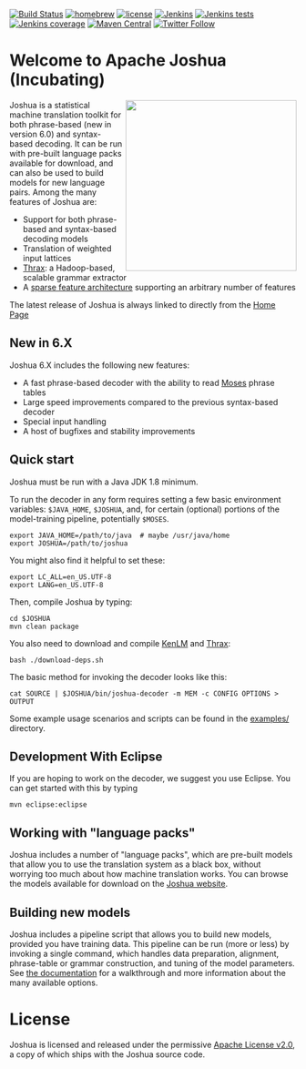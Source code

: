 [![Build Status](https://travis-ci.org/apache/incubator-joshua.svg?branch=master)](https://travis-ci.org/apache/incubator-joshua)
[![homebrew](https://img.shields.io/homebrew/v/joshua.svg?maxAge=2592000?style=plastic)](http://braumeister.org/formula/joshua)
[![license](https://img.shields.io/github/license/apache/incubator-joshua.svg?maxAge=2592000?style=plastic)](http://www.apache.org/licenses/LICENSE-2.0)
[![Jenkins](https://img.shields.io/jenkins/s/https/builds.apache.org/joshua_master.svg?maxAge=2592000?style=plastic)](https://builds.apache.org/job/joshua_master/)
[![Jenkins tests](https://img.shields.io/jenkins/t/https/builds.apache.org/joshua_master.svg?maxAge=2592000?style=plastic)](https://builds.apache.org/job/joshua_master)
[![Jenkins coverage](https://img.shields.io/jenkins/c/https/builds.apache.org/joshua_master.svg?maxAge=2592000?style=plastic)](https://builds.apache.org/job/joshua_master)
[![Maven Central](https://img.shields.io/maven-central/v/org.apache.joshua/joshua.svg?maxAge=2592000?style=plastic)](http://search.maven.org/#search|ga|1|g%3A%22org.apache.joshua%22)
[![Twitter Follow](https://img.shields.io/twitter/follow/ApacheJoshua.svg?style=social&label=Follow&maxAge=2592000?style=plastic)](https://twitter.com/ApacheJoshua)

# Welcome to Apache Joshua (Incubating)
<img src="https://s.apache.org/joshua_logo" align="right" width="300" />

Joshua is a statistical machine translation toolkit for both phrase-based (new in version 6.0) and syntax-based decoding. It can be run with pre-built language packs available for download, and can also be used to build models for new language pairs. Among the many features of
Joshua are:

 * Support for both phrase-based and syntax-based decoding models
 * Translation of weighted input lattices
 * [Thrax](https://github.com/joshua-decoder/thrax): a Hadoop-based, scalable grammar extractor
 * A [sparse feature architecture](http://cs.jhu.edu/~post/joshua-docs/md_sparse_features.html) supporting an arbitrary number of features

The latest release of Joshua is always linked to directly from the [Home Page](http://joshua.incubator.apache.org)

## New in 6.X

Joshua 6.X includes the following new features:

 * A fast phrase-based decoder with the ability to read [Moses](http://statmt.org/moses) phrase tables
 * Large speed improvements compared to the previous syntax-based decoder
 * Special input handling
 * A host of bugfixes and stability improvements

## Quick start

Joshua must be run with a Java JDK 1.8 minimum.

To run the decoder in any form requires setting a few basic environment variables: ```$JAVA_HOME```, ```$JOSHUA```, and, for certain (optional) portions of the model-training pipeline, potentially ```$MOSES```.

    export JAVA_HOME=/path/to/java  # maybe /usr/java/home
    export JOSHUA=/path/to/joshua

You might also find it helpful to set these:

    export LC_ALL=en_US.UTF-8
    export LANG=en_US.UTF-8

Then, compile Joshua by typing:

    cd $JOSHUA
    mvn clean package

You also need to download and compile [KenLM](http://kheafield.com/code/kenlm/) and [Thrax](https://github.com/joshua-decoder/thrax):

    bash ./download-deps.sh

The basic method for invoking the decoder looks like this:

    cat SOURCE | $JOSHUA/bin/joshua-decoder -m MEM -c CONFIG OPTIONS > OUTPUT

Some example usage scenarios and scripts can be found in the [examples/](https://github.com/apache/incubator-joshua/tree/master/examples) directory.

## Development With Eclipse

If you are hoping to work on the decoder, we suggest you use Eclipse. You can get started
with this by typing

    mvn eclipse:eclipse

## Working with "language packs"

Joshua includes a number of "language packs", which are pre-built models that allow you to use the translation system as a black box, without worrying too much about how machine translation works. You can browse the models available for download on the [Joshua website](http://joshua.incubator.apache.org/language-packs/).

## Building new models

Joshua includes a pipeline script that allows you to build new models, provided you have training data.  This pipeline can be run (more or less) by invoking a single command, which handles data preparation, alignment, phrase-table or grammar construction, and tuning of the model parameters. See [the documentation](https://cwiki.apache.org/confluence/x/Dh-tAw) for a walkthrough and more information about the many available options.

# License
Joshua is licensed and released under the permissive [Apache License v2.0](http://www.apache.org/licenses/LICENSE-2.0), a copy of which ships with the Joshua source code.
